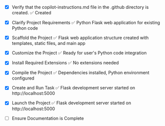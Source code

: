 <!-- Use this file to provide workspace-specific custom instructions to Copilot. For more details, visit https://code.visualstudio.com/docs/copilot/copilot-customization#_use-a-githubcopilotinstructionsmd-file -->
- [x] Verify that the copilot-instructions.md file in the .github directory is created. ✅ Created

- [x] Clarify Project Requirements ✅ Python Flask web application for existing Python code

- [x] Scaffold the Project ✅ Flask web application structure created with templates, static files, and main app

- [x] Customize the Project ✅ Ready for user's Python code integration

- [x] Install Required Extensions ✅ No extensions needed

- [x] Compile the Project ✅ Dependencies installed, Python environment configured

- [x] Create and Run Task ✅ Flask development server started on http://localhost:5000

- [x] Launch the Project ✅ Flask development server started on http://localhost:5000

	<!--
	Verify that all previous steps have been completed.
	Prompt user for debug mode, launch only if confirmed.
	 -->

- [ ] Ensure Documentation is Complete
	<!--
	Verify that all previous steps have been completed.
	Verify that README.md and the copilot-instructions.md file in the .github directory exists and contains current project information.
	Clean up the copilot-instructions.md file in the .github directory by removing all HTML comments.
	 -->